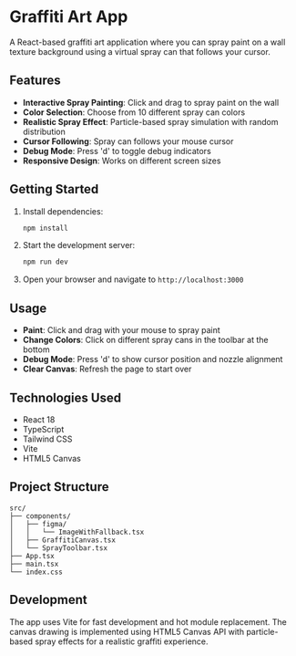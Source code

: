 # Graffiti Art App

A React-based graffiti art application where you can spray paint on a wall texture background using a virtual spray can that follows your cursor.

## Features

- **Interactive Spray Painting**: Click and drag to spray paint on the wall
- **Color Selection**: Choose from 10 different spray can colors
- **Realistic Spray Effect**: Particle-based spray simulation with random distribution
- **Cursor Following**: Spray can follows your mouse cursor
- **Debug Mode**: Press 'd' to toggle debug indicators
- **Responsive Design**: Works on different screen sizes

## Getting Started

1. Install dependencies:
   ```bash
   npm install
   ```

2. Start the development server:
   ```bash
   npm run dev
   ```

3. Open your browser and navigate to `http://localhost:3000`

## Usage

- **Paint**: Click and drag with your mouse to spray paint
- **Change Colors**: Click on different spray cans in the toolbar at the bottom
- **Debug Mode**: Press 'd' to show cursor position and nozzle alignment
- **Clear Canvas**: Refresh the page to start over

## Technologies Used

- React 18
- TypeScript
- Tailwind CSS
- Vite
- HTML5 Canvas

## Project Structure

```
src/
├── components/
│   ├── figma/
│   │   └── ImageWithFallback.tsx
│   ├── GraffitiCanvas.tsx
│   └── SprayToolbar.tsx
├── App.tsx
├── main.tsx
└── index.css
```

## Development

The app uses Vite for fast development and hot module replacement. The canvas drawing is implemented using HTML5 Canvas API with particle-based spray effects for a realistic graffiti experience.
